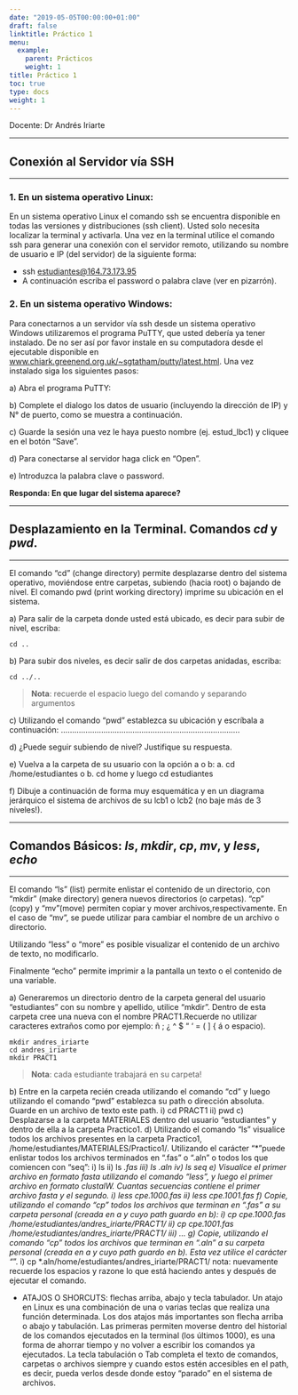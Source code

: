 ```yaml
---
date: "2019-05-05T00:00:00+01:00"
draft: false
linktitle: Práctico 1
menu:
  example:
    parent: Prácticos
    weight: 1
title: Práctico 1
toc: true
type: docs
weight: 1
---
```


Docente: Dr Andrés Iriarte

___
## Conexión al Servidor vía SSH
___
### 1. En un sistema operativo Linux:
En un sistema operativo Linux el comando ssh se encuentra disponible en todas las versiones y
distribuciones (ssh client). Usted solo necesita localizar la terminal y activarla. Una vez en la terminal utilice el comando ssh para generar una conexión con el servidor remoto, utilizando su nombre de usuario e IP (del servidor) de la siguiente forma: 

- ssh estudiantes@164.73.173.95
- A continuación escriba el password o palabra clave (ver en pizarrón). 

### 2. En un sistema operativo Windows:
Para conectarnos a un servidor vía ssh desde un sistema operativo Windows utilizaremos el programa PuTTY, que usted debería ya tener instalado. De no ser así por favor instale en su computadora desde el ejecutable disponible en www.chiark.greenend.org.uk/~sgtatham/putty/latest.html. Una vez instalado siga
los siguientes pasos:

a) Abra el programa PuTTY:

b) Complete el dialogo los datos de usuario (incluyendo la dirección de IP) y N° de puerto, como se
muestra a continuación. 

c) Guarde la sesión una vez le haya puesto nombre (ej. estud_lbc1) y cliquee en el botón “Save”.

d) Para conectarse al servidor haga click en “Open”.

e) Introduzca la palabra clave o password.


**Responda: En que lugar del sistema aparece?**

___
## Desplazamiento en la Terminal. Comandos *cd* y *pwd*.
___

El comando “cd” (change directory) permite desplazarse dentro del sistema operativo, moviéndose entre
carpetas, subiendo (hacia root) o bajando de nivel. El comando pwd (print working directory) imprime su ubicación en el sistema.

a) Para salir de la carpeta donde usted está ubicado, es decir para subir de nivel, escriba:

```{bash}
cd ..
```

b) Para subir dos niveles, es decir salir de dos carpetas anidadas, escriba:
```{bash}
cd ../..
```

> **Nota**: recuerde el espacio luego del comando y separando argumentos

c) Utilizando el comando “pwd” establezca su ubicación y escríbala a continuación:
………………………………….………………………………….

d) ¿Puede seguir subiendo de nivel? Justifique su respuesta.

e) Vuelva a la carpeta de su usuario con la opción a o b:
a. cd /home/estudiantes o
b. cd home y luego
cd estudiantes

f) Dibuje a continuación de forma muy esquemática y en un diagrama jerárquico el sistema de
archivos de su lcb1 o lcb2 (no baje más de 3 niveles!).

___
## Comandos Básicos: *ls*, *mkdir*, *cp*, *mv*, y *less*, *echo*
___

El comando “ls” (list) permite enlistar el contenido de un directorio, con “mkdir” (make directory) genera nuevos directorios (o carpetas). “cp” (copy) y “mv”(move) permiten copiar y mover archivos,respectivamente. En el caso de “mv”, se puede utilizar para cambiar el nombre de un archivo o directorio.

Utilizando “less” o “more” es posible visualizar el contenido de un archivo de texto, no modificarlo.

Finalmente “echo” permite imprimir a la pantalla un texto o el contenido de una variable.

a) Generaremos un directorio dentro de la carpeta general del usuario “estudiantes” con su nombre y apellido, utilice “mkdir”. 
Dentro de esta carpeta cree una nueva con el nombre PRACT1.Recuerde no utilizar caracteres extraños como por ejemplo: ñ ; ¿ ^ $ “ ‘ = ( ] { á o espacio). 

```{bash}
mkdir andres_iriarte
cd andres_iriarte
mkdir PRACT1 
```

> **Nota**: cada estudiante trabajará en su carpeta!

b) Entre en la carpeta recién creada utilizando el comando “cd” y luego utilizando el comando “pwd”
establezca su path o dirección absoluta. Guarde en un archivo de texto este path.
i) cd PRACT1
ii) pwd
c) Desplazarse a la carpeta MATERIALES dentro del usuario “estudiantes” y dentro de ella a la carpeta
Practico1.
d) Utilizando el comando “ls” visualice todos los archivos presentes en la carpeta Practico1,
/home/estudiantes/MATERIALES/Practico1/. Utilizando el carácter “*”puede enlistar todos los
archivos terminados en “.fas” o “.aln” o todos los que comiencen con “seq”:
i) ls
ii) ls *.fas
iii) ls *.aln
iv) ls seq*
e) Visualice el primer archivo en formato fasta utilizando el comando “less”, y luego el primer archivo
en formato clustalW. Cuantas secuencias contiene el primer archivo fasta y el segundo.
i) less cpe.1000.fas
ii) less cpe.1001.fas
f) Copie, utilizando el comando “cp” todos los archivos que terminan en “.fas” a su carpeta personal
(creada en a y cuyo path guardo en b):
i) cp cpe.1000.fas /home/estudiantes/andres_iriarte/PRACT1/
ii) cp cpe.1001.fas /home/estudiantes/andres_iriarte/PRACT1/
iii) …
g) Copie, utilizando el comando “cp” todos los archivos que terminan en “.aln” a su carpeta personal
(creada en a y cuyo path guardo en b). Esta vez utilice el carácter “*”.
i) cp *.aln/home/estudiantes/andres_iriarte/PRACT1/
nota: nuevamente recuerde los espacios y
razone lo que está haciendo antes y después de
ejecutar el comando. 

- ATAJOS O SHORCUTS: flechas arriba, abajo y tecla tabulador.
Un atajo en Linux es una combinación de una o varias teclas que realiza una función determinada. Los
dos atajos más importantes son flecha arriba o abajo y tabulación. Las primeras permiten moverse dentro
del historial de los comandos ejecutados en la terminal (los últimos 1000), es una forma de ahorrar tiempo y
no volver a escribir los comandos ya ejecutados.
La tecla tabulación o Tab completa el texto de comandos, carpetas o archivos siempre y cuando estos
estén accesibles en el path, es decir, pueda verlos desde donde estoy “parado” en el sistema de archivos. 


